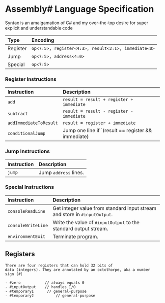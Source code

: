 # Assembly# Language Specification

Syntax is an amalgamation of C# and my over-the-top desire for super explicit and understandable code 

| **Type** | **Encoding** |
|:---------|:-------------|
| Register | `op<7:5>, register<4:3>, result<2:1>, immediate<0>` |
| Jump     | `op<7:5>, address<4:0>` |
| Special  | `op<7:5>` |

### Register Instructions

| **Instruction** | **Description** |
|:----------------|:----------------|
| `add`           | `result = result + register + immediate` |
| `subtract`      | `result = result - register - immediate`  |
| `addImmediateToResult` | `result = register + immediate` |
| `conditionalJump` | Jump one line if `(result == register && immediate) || (result != register && !immediate)`. |

### Jump Instructions

| **Instruction** | **Description** |
|:----------------|:----------------|
| `jump`          | Jump `address` lines. |

### Special Instructions

| **Instruction** | **Description** |
|:----------------|:----------------|
| `consoleReadLine`         | Get integer value from standard input stream and store in `#inputOutput`. |
| `consoleWriteLine` | Write the value of `#inputOutput` to the standard output stream. |
| `environmentExit`     | Terminate program. |

## Registers

    There are four registers that can hold 32 bits of 
    data (integers). They are annotated by an octothorpe, aka a number sign (#) 

    - #zero           // always equals 0
    - #inputOutput    // handles I/O
    - #temporary1      // general-purpose
    - #temporary2          // general-purpose